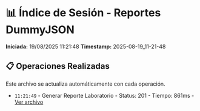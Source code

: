 # 📊 Índice de Sesión - Reportes DummyJSON

**Iniciada:** 19/08/2025 11:21:48
**Timestamp:** 2025-08-19_11-21-48

## 📋 Operaciones Realizadas

Este archivo se actualiza automáticamente con cada operación.
- `11:21:49` - Generar Reporte Laboratorio - Status: 201 - Tiempo: 861ms - [Ver archivo](generar_reporte_laboratorio_01_2025-08-19_11-21-48.json)

